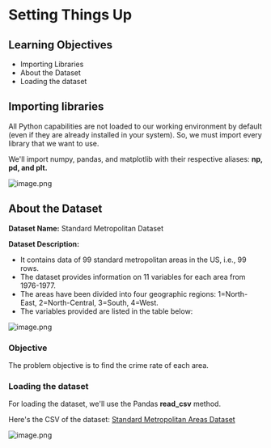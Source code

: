 # Setting Things Up

## Learning Objectives

* Importing Libraries
* About the Dataset
* Loading the dataset

## Importing libraries

All Python capabilities are not loaded to our working environment by default (even if they are already installed in your system). So, we must import every library that we want to use.

We'll import numpy, pandas, and matplotlib with their respective aliases: **np, pd, and plt.**






![image.png](https://dphi-live.s3.amazonaws.com/media_uploads/image_4cbfb8081ca44de7b679b1f58e5a9144.png)






## About the Dataset

**Dataset Name:** Standard Metropolitan Dataset

**Dataset Description:**

* It contains data of 99 standard metropolitan areas in the US, i.e., 99 rows.
* The dataset provides information on 11 variables for each area from 1976-1977.
* The areas have been divided into four geographic regions: 1=North-East, 2=North-Central, 3=South, 4=West.
* The variables provided are listed in the table below:








![image.png](https://dphi-live.s3.amazonaws.com/media_uploads/image_0ffc57b6c31f48ff800b37f81f0cd107.png)






### Objective

The problem objective is to find the crime rate of each area.

### Loading the dataset

For loading the dataset, we'll use the Pandas **read_csv** method.

Here's the CSV of the dataset: [Standard Metropolitan Areas Dataset](https://raw.githubusercontent.com/dphi-official/Datasets/master/Standard_Metropolitan_Areas_Data-data.csv)

![image.png](https://dphi-live.s3.amazonaws.com/media_uploads/image_7ffa3304d85343ae8fba3b9acff4d605.png)